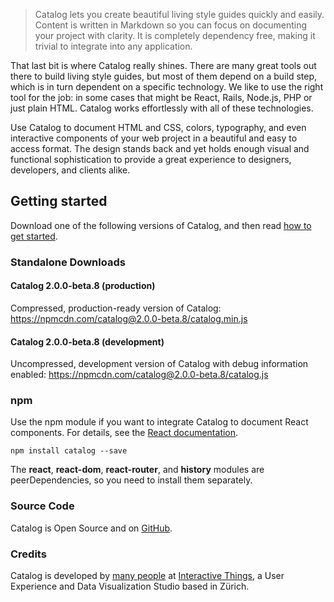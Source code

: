 > Catalog lets you create beautiful living style guides quickly and easily. Content is written in Markdown so you can focus on documenting your project with clarity. It is completely dependency free, making it trivial to integrate into any application.

That last bit is where Catalog really shines. There are many great tools out there to build living style guides, but most of them depend on a build step, which is in turn dependent on a specific technology. We like to use the right tool for the job: in some cases that might be React, Rails, Node.js, PHP or just plain HTML. Catalog works effortlessly with all of these technologies.

Use Catalog to document HTML and CSS, colors, typography, and even interactive components of your web project in a beautiful and easy to access format. The design stands back and yet holds enough visual and functional sophistication to provide a great experience to designers, developers, and clients alike.

## Getting started

Download one of the following versions of Catalog, and then read [how to get started](#/usage).

### Standalone Downloads

#### Catalog 2.0.0-beta.8 (production)

Compressed, production-ready version of Catalog: https://npmcdn.com/catalog@2.0.0-beta.8/catalog.min.js

#### Catalog 2.0.0-beta.8 (development)

Uncompressed, development version of Catalog with debug information enabled: https://npmcdn.com/catalog@2.0.0-beta.8/catalog.js

### npm

Use the npm module if you want to integrate Catalog to document React components. For details, see the [React documentation](#/react).

```code
npm install catalog --save
```

The **react**, **react-dom**, **react-router**, and **history** modules are peerDependencies, so you need to install them separately.

### Source Code

Catalog is Open Source and on [GitHub](https://github.com/interactivethings/catalog/).

### Credits

Catalog is developed by [many people](https://github.com/interactivethings/catalog/blob/master/AUTHORS) at [Interactive Things](http://www.interactivethings.com/), a User Experience and Data Visualization Studio based in Zürich.
